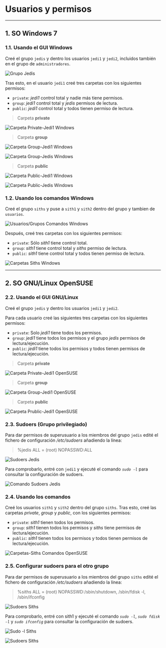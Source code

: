 
# Usuarios y permisos

---

## 1. SO Windows 7

### 1.1. Usando el GUI Windows

Creé el grupo `jedis` y dentro los usuarios `jedi1` y `jedi2`, incluidos también en el grupo de `administradores`.

![Grupo Jedis](https://github.com/jsuabur/idp1819-jorge-suarez/blob/master/PrimerTrimestre/Unidad2/A1_Usuarios-y-permisos/images/jedis.png)

Tras esto, en el usuario `jedi1` creé tres carpetas con los siguientes permisos:
* `private`: *jedi1* control total y nadie más tiene permisos.
* `group`: *jedi1* control total y *jedis* permisos de lectura.
* `public`: *jedi1* control total y todos tienen permiso de lectura.

> Carpeta **private**

![Carpeta Private-Jedi1 Windows](https://github.com/jsuabur/idp1819-jorge-suarez/blob/master/PrimerTrimestre/Unidad2/A1_Usuarios-y-permisos/images/private-jedi1-w.png)

> Carpeta **group**

![Carpeta Group-Jedi1 Windows](https://github.com/jsuabur/idp1819-jorge-suarez/blob/master/PrimerTrimestre/Unidad2/A1_Usuarios-y-permisos/images/group-jedi1-w.png)

![Carpeta Group-Jedis Windows](https://github.com/jsuabur/idp1819-jorge-suarez/blob/master/PrimerTrimestre/Unidad2/A1_Usuarios-y-permisos/images/group-jedis-w.png)

> Carpeta **public**

![Carpeta Public-Jedi1 Windows](https://github.com/jsuabur/idp1819-jorge-suarez/blob/master/PrimerTrimestre/Unidad2/A1_Usuarios-y-permisos/images/public-jedi1-w.png)

![Carpeta Public-Jedis Windows](https://github.com/jsuabur/idp1819-jorge-suarez/blob/master/PrimerTrimestre/Unidad2/A1_Usuarios-y-permisos/images/public-jedis-w.png)

### 1.2. Usando los comandos Windows

Creé el grupo `siths` y puse a `sith1` y `sith2` dentro del grupo y tambien de `usuarios`.

![Usuarios/Grupos Comandos Windows](https://github.com/jsuabur/idp1819-jorge-suarez/blob/master/PrimerTrimestre/Unidad2/A1_Usuarios-y-permisos/images/users-siths-w.png)

Después, creé tres carpetas con los siguientes permisos:
* `private`: Sólo *sith1* tiene control total.
* `group`: *sith1* tiene control total y *siths* permiso de lectura.
* `public`: *sith1* tiene control total y todos tienen permiso de lectura.

![Carpetas Siths Windows](https://github.com/jsuabur/idp1819-jorge-suarez/blob/master/PrimerTrimestre/Unidad2/A1_Usuarios-y-permisos/images/permisos-comandos-w.png)

---

## 2. SO GNU/Linux OpenSUSE

### 2.2. Usando el GUI GNU/Linux

Creé el grupo `jedis` y dentro los usuarios `jedi1` y `jedi2`.

Para cada usuario creé las siguientes tres carpetas con los siguientes permisos:
* `private`: Solo *jedi1* tiene todos los permisos.
* `group`: *jedi1* tiene todos los permisos y el grupo *jedis* permisos de lectura/ejecución.
* `public`: *jedi1* tiene todos los permisos y todos tienen permisos de lectura/ejecución.

> Carpeta **private**

![Carpeta Private-Jedi1 OpenSUSE](https://github.com/jsuabur/idp1819-jorge-suarez/blob/master/PrimerTrimestre/Unidad2/A1_Usuarios-y-permisos/images/private-jedi1-os.png)

> Carpeta **group**

![Carpeta Group-Jedi1 OpenSUSE](https://github.com/jsuabur/idp1819-jorge-suarez/blob/master/PrimerTrimestre/Unidad2/A1_Usuarios-y-permisos/images/group-jedi1-os.png)

> Carpeta **public**

![Carpeta Prublic-Jedi1 OpenSUSE](https://github.com/jsuabur/idp1819-jorge-suarez/blob/master/PrimerTrimestre/Unidad2/A1_Usuarios-y-permisos/images/public-jedi1-os.png)

### 2.3. Sudoers (Grupo privilegiado)

Para dar permisos de superusuario a los miembros del grupo `jedis` edité el fichero de configuración */etc/sudoers* añadiendo la línea:

> %jedis ALL = (root) NOPASSWD:ALL

![Sudoers Jedis](https://github.com/jsuabur/idp1819-jorge-suarez/blob/master/PrimerTrimestre/Unidad2/A1_Usuarios-y-permisos/images/jedis-sudoers.png)

Para comprobarlo, entré con `jedi1` y ejecuté el comando *`sudo -l`* para consultar la configuración de sudoers.

![Comando Sudoers Jedis](https://github.com/jsuabur/idp1819-jorge-suarez/blob/master/PrimerTrimestre/Unidad2/A1_Usuarios-y-permisos/images/sudo-l-jedis.png)

### 2.4. Usando los comandos

Creé los usuarios `sith1` y `sith2` dentro del grupo `siths`. Tras esto, creé las carpetas *private*, *group* y *public*, con los siguientes permisos:
* `private`: *sith1* tienen todos los permisos.
* `group`: *sith1* tienen todos los permisos y *siths* tiene permisos de lectura/ejecución.
* `public`: *sith1* tienen todos los permisos y todos tienen permisos de lectura/ejecución.

![Carpetas-Siths Comandos OpenSUSE](https://github.com/jsuabur/idp1819-jorge-suarez/blob/master/PrimerTrimestre/Unidad2/A1_Usuarios-y-permisos/images/permisos-sith1-os.png)

### 2.5. Configurar sudoers para el otro grupo

Para dar permisos de superusuario a los miembros del grupo `siths` edité el fichero de configuración */etc/sudoers* añadiendo la línea:

> %siths ALL = (root) NOPASSWD:/sbin/shutdown, /sbin/fdisk -l, /sbin/ifconfig

![Sudoers Siths](https://github.com/jsuabur/idp1819-jorge-suarez/blob/master/PrimerTrimestre/Unidad2/A1_Usuarios-y-permisos/images/siths-sudoers.png)

Para comprobarlo, entré con sith1 y ejecuté el comando *`sudo -l`*, *`sudo fdisk -l`* y *`sudo ifconfig`* para consultar la configuración de sudoers.

![Sudo -l Siths](https://github.com/jsuabur/idp1819-jorge-suarez/blob/master/PrimerTrimestre/Unidad2/A1_Usuarios-y-permisos/images/sudo-l-sith1.png)

![Sudoers Siths](https://github.com/jsuabur/idp1819-jorge-suarez/blob/master/PrimerTrimestre/Unidad2/A1_Usuarios-y-permisos/images/sudo-ifconfig.png)
